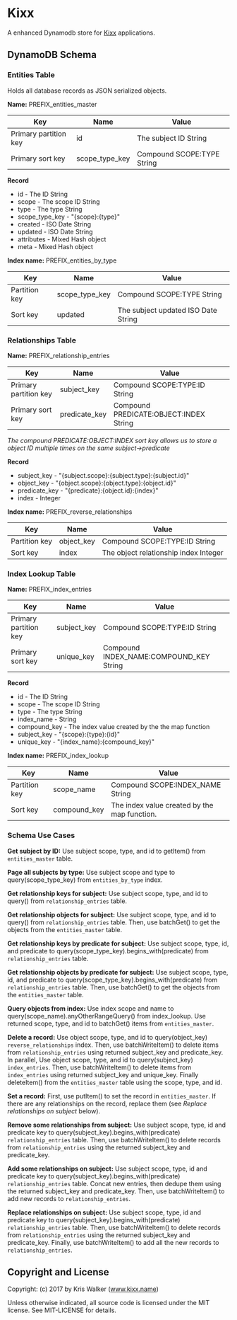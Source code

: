 Kixx
====
A enhanced Dynamodb store for [Kixx](https://github.com/kixxauth/kixx) applications.

## DynamoDB Schema

### Entities Table
Holds all database records as JSON serialized objects.

__Name:__ PREFIX_entities_master

Key                   | Name           | Value
--------------------- | -------------- | -----
Primary partition key | id             | The subject ID String
Primary sort key      | scope_type_key | Compound SCOPE:TYPE String

__Record__

- id - The ID String
- scope - The scope ID String
- type - The type String
- scope_type_key - "{scope}:{type}"
- created - ISO Date String
- updated - ISO Date String
- attributes - Mixed Hash object
- meta - Mixed Hash object

__Index name:__ PREFIX_entities_by_type

Key           | Name           | Value
------------- | -------------- | -----
Partition key | scope_type_key | Compound SCOPE:TYPE String
Sort key      | updated        | The subject updated ISO Date String

### Relationships Table

__Name:__ PREFIX_relationship_entries

Key                   | Name          | Value
--------------------- | ------------- | -----
Primary partition key | subject_key   | Compound SCOPE:TYPE:ID String
Primary sort key      | predicate_key | Compound PREDICATE:OBJECT:INDEX String

*The compound PREDICATE:OBJECT:INDEX sort key allows us to store a object ID multiple times on the same subject->predicate*

__Record__

- subject_key - "{subject.scope}:{subject.type}:{subject.id}"
- object_key - "{object.scope}:{object.type}:{object.id}"
- predicate_key - "{predicate}:{object.id}:{index}"
- index - Integer

__Index name:__ PREFIX_reverse_relationships

Key           | Name           | Value
------------- | -------------- | -----
Partition key | object_key     | Compound SCOPE:TYPE:ID String
Sort key      | index          | The object relationship index Integer

### Index Lookup Table

__Name:__ PREFIX_index_entries

Key                   | Name        | Value
--------------------- | ----------- | -----
Primary partition key | subject_key | Compound SCOPE:TYPE:ID String
Primary sort key      | unique_key  | Compound INDEX_NAME:COMPOUND_KEY String

__Record__

- id - The ID String
- scope - The scope ID String
- type - The type String
- index_name - String
- compound_key - The index value created by the the map function
- subject_key - "{scope}:{type}:{id}"
- unique_key - "{index_name}:{compound_key}"

__Index name:__ PREFIX_index_lookup

Key           | Name         | Value
------------- | ------------ | -----
Partition key | scope_name   | Compound SCOPE:INDEX_NAME String
Sort key      | compound_key | The index value created by the map function.

### Schema Use Cases

__Get subject by ID:__ Use subject scope, type, and id to getItem() from `entities_master` table.

__Page all subjects by type:__ Use subject scope and type to query(scope_type_key) from `entities_by_type` index.

__Get relationship keys for subject:__ Use subject scope, type, and id to query() from `relationship_entries` table.

__Get relationship objects for subject:__ Use subject scope, type, and id to query() from `relationship_entries` table. Then, use batchGet() to get the objects from the `entities_master` table.

__Get relationship keys by predicate for subject:__ Use subject scope, type, id, and predicate to query(scope_type_key).begins_with(predicate) from `relationship_entries` table.

__Get relationship objects by predicate for subject:__ Use subject scope, type, id, and predicate to query(scope_type_key).begins_with(predicate) from `relationship_entries` table. Then, use batchGet() to get the objects from the `entities_master` table.

__Query objects from index:__ Use index scope and name to query(scope_name).anyOtherRangeQuery() from index_lookup. Use returned scope, type, and id to batchGet() items from `entities_master`.

__Delete a record:__ Use object scope, type, and id to query(object_key) `reverse_relationships` index. Then, use batchWriteItem() to delete items from `relationship_entries` using returned subject_key and predicate_key. In parallel, Use object scope, type, and id to query(subject_key) `index_entries`. Then, use batchWriteItem() to delete items from `index_entries` using returned subject_key and unique_key. Finally deleteItem() from the `entities_master` table using the scope, type, and id.

__Set a record:__ First, use putItem() to set the record in `entities_master`. If there are any relationships on the record, replace them (see *Replace relationships on subject* below).

__Remove some relationships from subject:__ Use subject scope, type, id and predicate key to query(subject_key).begins_with(predicate) `relationship_entries` table. Then, use batchWriteItem() to delete records from `relationship_entries` using the returned subject_key and predicate_key.

__Add some relationships on subject:__ Use subject scope, type, id and predicate key to query(subject_key).begins_with(predicate) `relationship_entries` table. Concat new entries, then dedupe them using the returned subject_key and predicate_key. Then, use batchWriteItem() to add new records to `relationship_entries`.

__Replace relationships on subject:__ Use subject scope, type, id and predicate key to query(subject_key).begins_with(predicate) `relationship_entries` table. Then, use batchWriteItem() to delete records from `relationship_entries` using the returned subject_key and predicate_key. Finally, use batchWriteItem() to add all the new records to `relationship_entries`.

Copyright and License
---------------------
Copyright: (c) 2017 by Kris Walker (www.kixx.name)

Unless otherwise indicated, all source code is licensed under the MIT license. See MIT-LICENSE for details.

